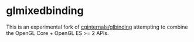 # glmixedbinding
This is an experimental fork of [cginternals/glbinding](https://github.com/cginternals/glbinding) attempting to combine the OpenGL Core + OpenGL ES >= 2 APIs.

